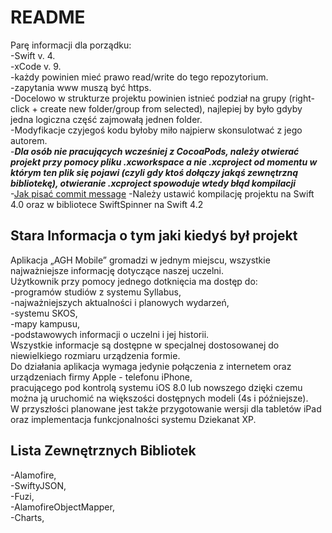 # README #

Parę informacji dla porządku:  
-Swift v. 4.  
-xCode v. 9.  
-każdy powinien mieć prawo read/write do tego repozytorium.  
-zapytania www muszą być https.  
-Docelowo w strukturze projektu powinien istnieć podział na grupy (right-click + create new folder/group from selected),
najlepiej by było gdyby jedna logiczna część zajmowałą jednen folder.  
-Modyfikacje czyjegoś kodu byłoby miło najpierw skonsulotwać z jego autorem.  
-***Dla osób nie pracujących wcześniej z CocoaPods, należy otwierać projekt przy pomocy pliku .xcworkspace a nie .xcproject 
od momentu w którym ten plik się pojawi (czyli gdy ktoś dołączy jakąś zewnętrzną bibliotekę), 
otwieranie .xcproject spowoduje wtedy błąd kompilacji***  
-[Jak pisać commit message](https://chris.beams.io/posts/git-commit/)
-Należy ustawić kompilację projektu na Swift 4.0 oraz w bibliotece SwiftSpinner na Swift 4.2 


## Stara Informacja o tym jaki kiedyś był projekt ##

Aplikacja „AGH Mobile” gromadzi w jednym miejscu, wszystkie najważniejsze informację dotyczące naszej uczelni.  
Użytkownik przy pomocy jednego dotknięcia ma dostęp do:  
-programów studiów z systemu Syllabus,  
-najważniejszych aktualności i planowych wydarzeń,  
-systemu SKOS,  
-mapy kampusu,  
-podstawowych informacji o uczelni i jej historii.  
Wszystkie informacje są dostępne w specjalnej dostosowanej do niewielkiego rozmiaru urządzenia formie.   
Do działania aplikacja wymaga jedynie połączenia z internetem oraz urządzeniach firmy Apple - telefonu iPhone,  
pracującego pod kontrolą systemu iOS 8.0 lub nowszego dzięki czemu można ją uruchomić na większości dostępnych modeli (4s i późniejsze).   
W przyszłości planowane jest także przygotowanie wersji dla tabletów iPad oraz implementacja funkcjonalności systemu Dziekanat XP.  



## Lista Zewnętrznych Bibliotek ##
-Alamofire,  
-SwiftyJSON,  
-Fuzi,  
-AlamofireObjectMapper,  
-Charts,  
